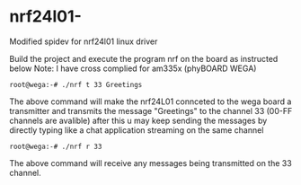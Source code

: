 # nrf24l01-
Modified spidev for nrf24l01 linux driver

Build the project and execute the program nrf on the board as instructed below
Note: I have cross complied for am335x (phyBOARD WEGA)
```
root@wega:-# ./nrf t 33 Greetings
```
The above command will make the nrf24L01 connceted to the wega board a transmitter and transmits the message "Greetings" to the channel 33 (00-FF channels are avalible)
after this u may keep sending the messages by directly typing like a chat application streaming on the same channel 
```
root@wega:-# ./nrf r 33
```
The above command will receive any messages being transmitted on the 33 channel.
